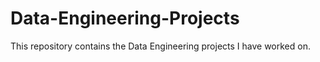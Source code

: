 # Data-Engineering-Projects
This repository contains the Data Engineering projects I have worked on. 
